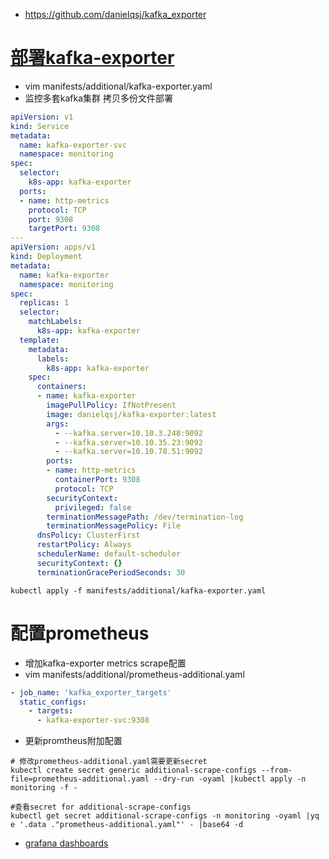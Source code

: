 * https://github.com/danielqsj/kafka_exporter

# [部署kafka-exporter](https://github.com/danielqsj/kafka_exporter/tree/master/deploy/base)
* vim manifests/additional/kafka-exporter.yaml
* 监控多套kafka集群 拷贝多份文件部署
```yml
apiVersion: v1
kind: Service
metadata:
  name: kafka-exporter-svc
  namespace: monitoring
spec:
  selector:
    k8s-app: kafka-exporter
  ports:
  - name: http-metrics
    protocol: TCP
    port: 9308
    targetPort: 9308
---  
apiVersion: apps/v1
kind: Deployment
metadata:
  name: kafka-exporter
  namespace: monitoring
spec:
  replicas: 1
  selector:
    matchLabels:
      k8s-app: kafka-exporter
  template:
    metadata:
      labels:
        k8s-app: kafka-exporter
    spec:
      containers:
      - name: kafka-exporter
        imagePullPolicy: IfNotPresent
        image: danielqsj/kafka-exporter:latest
        args:
          - --kafka.server=10.10.3.248:9092
          - --kafka.server=10.10.35.23:9092
          - --kafka.server=10.10.78.51:9092
        ports:
        - name: http-metrics
          containerPort: 9308
          protocol: TCP
        securityContext:
          privileged: false
        terminationMessagePath: /dev/termination-log
        terminationMessagePolicy: File
      dnsPolicy: ClusterFirst
      restartPolicy: Always
      schedulerName: default-scheduler
      securityContext: {}
      terminationGracePeriodSeconds: 30
```
```
kubectl apply -f manifests/additional/kafka-exporter.yaml
```

# 配置prometheus
* 增加kafka-exporter metrics scrape配置
* vim manifests/additional/prometheus-additional.yaml
```yml
- job_name: 'kafka_exporter_targets'
  static_configs:
    - targets:
      - kafka-exporter-svc:9308
```

* 更新promtheus附加配置
```
# 修改prometheus-additional.yaml需要更新secret
kubectl create secret generic additional-scrape-configs --from-file=prometheus-additional.yaml --dry-run -oyaml |kubectl apply -n monitoring -f -

#查看secret for additional-scrape-configs
kubectl get secret additional-scrape-configs -n monitoring -oyaml |yq e '.data ."prometheus-additional.yaml"' - |base64 -d
```

* [grafana dashboards](https://grafana.com/grafana/dashboards/7589)